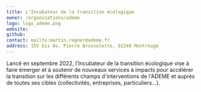 ```yaml
---
title: L'Incubateur de la transition écologique
owner: /organisations/ademe
logo: logo_ademe.png
website:
github:
contact: mailto:martin.regner@ademe.fr
address: 155 bis Av. Pierre Brossolette, 92240 Montrouge
---
```


Lancé en septembre 2022, l'Incubateur de la transition écologique vise à faire émerger et à soutenir de nouveaux services à impacts pour accélérer la transition sur les différents champs d'interventions de l'ADEME et auprès de toutes ses cibles (collectivités, entreprises, particuliers…).
